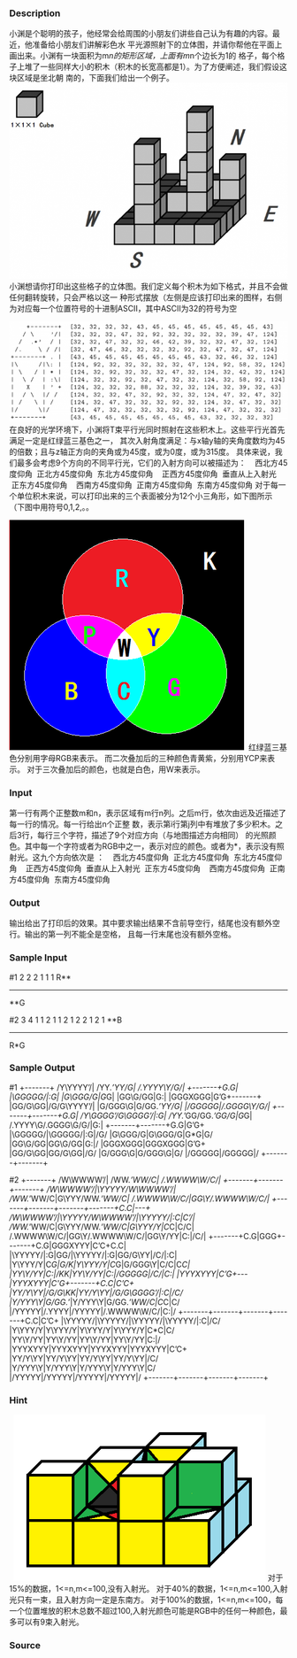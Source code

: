 
### Description
小渊是个聪明的孩子，他经常会给周围的小朋友们讲些自己认为有趣的内容。最近，他准备给小朋友们讲解彩色水
平光源照射下的立体图，并请你帮他在平面上画出来。小渊有一块面积为m*n的矩形区域，上面有m*n个边长为1的
格子，每个格子上堆了一些同样大小的积木（积木的长宽高都是1）。为了方便阐述，我们假设这块区域是坐北朝
南的，下面我们给出一个例子。
![](/JudgeOnline/upload/201505/1.png)
小渊想请你打印出这些格子的立体图。我们定义每个积木为如下格式，并且不会做任何翻转旋转，只会严格以这一
种形式摆放（左侧是应该打印出来的图样，右侧为对应每一个位置符号的十进制ASCII，其中ASCII为32的符号为空

![](/JudgeOnline/upload/201505/2.png)
在良好的光学环境下，小渊将T束平行光同时照射在这些积木上。这些平行光首先满足一定是红绿蓝三基色之一，
其次入射角度满足：与x轴y轴的夹角度数均为45的倍数；且与z轴正方向的夹角或为45度，或为0度，或为315度。
具体来说，我们最多会考虑9个方向的不同平行光，它们的入射方向可以被描述为：
   西北方45度仰角  正北方45度仰角  东北方45度仰角
   正西方45度仰角  垂直从上入射光  正东方45度仰角
   西南方45度仰角  正南方45度仰角  东南方45度仰角
对于每一个单位积木来说，可以打印出来的三个表面被分为12个小三角形，如下图所示（下图中用符号0,1,2,。。

![](/JudgeOnline/upload/201505/3.png)
 红绿蓝三基色分别用字母RGB来表示。
而二次叠加后的三种颜色青黄紫，分别用YCP来表示。
对于三次叠加后的颜色，也就是白色，用W来表示。

### Input
第一行有两个正整数m和n，表示区域有m行n列。之后m行，依次由远及近描述了每一行的情况。每一行给出n个正整
数，表示第i行第j列中有堆放了多少积木。之后3行，每行三个字符，描述了9个对应方向（与地图描述方向相同）
的光照颜色。其中每一个字符或者为RGB中之一，表示对应的颜色。或者为*，表示没有照射光。这九个方向依次是
：
   西北方45度仰角  正北方45度仰角  东北方45度仰角
   正西方45度仰角  垂直从上入射光  正东方45度仰角
   西南方45度仰角  正南方45度仰角  东南方45度仰角
### Output
输出给出了打印后的效果。其中要求输出结果不含前导空行，结尾也没有额外空行。输出的第一列不能全是空格，
且每一行末尾也没有额外空格。
### Sample Input
#1
2 2
2 1
1 1
R**
***
**G

#2
3 4
1 1 2 1
1 2 1 2
2 1 2 1
**B
***
R*G



### Sample Output
#1
        +-------+
       /Y\YYYY’/|
      /YY.*’YY/G|
     /.YYYY\Y/G/|
    +-------+G.G|
    |\GGGGG/|\:G|
    |G\GGG/G|G*G|
    |GG\G/GG|G:\|
    |GGGXGGG|G’G+-------+
    |GG/G\GG|/G/G\YYYY’/|
    |G/GGG\G|G/GG.*’YY/G|
    |/GGGGG\|/.GGGG\Y/G/|
    +-------+-------+G.G|
   /Y\GGGG’/G\GGGG’/|\:G|
  /YY.*’GG/GG.*’GG/G|G*G|
 /.YYYY\G/.GGGG\G/G/|G:\|
+-------+-------+G.G|G’G+
|\GGGGG/|\GGGGG/|\:G|/G/
|G\GGG/G|G\GGG/G|G*G|G/
|GG\G/GG|GG\G/GG|G:\|/
|GGGXGGG|GGGXGGG|G’G+
|GG/G\GG|GG/G\GG|/G/
|G/GGG\G|G/GGG\G|G/
|/GGGGG\|/GGGGG\|/
+-------+-------+

#2
                    +-------+
                   /W\WWWW’/|
                  /WW.*’WW/C|
                 /.WWWW\W/C/|
        +-------+-------+-------+
       /W\WWWW’/|\YYYYY/W\WWWW’/|
      /WW.*’WW/C|G\YYY/WW.*’WW/C|
     /.WWWW\W/C/|GG\Y/.WWWW\W/C/|
    +-------+-------+-------+-------+C.C|---+
   /W\WWWW’/|\YYYYY/W\WWWW’/|\YYYYY/|\:C|C’/|
  /WW.*’WW/C|G\YYY/WW.*’WW/C|G\YYY/Y|C*C|C/C|
 /.WWWW\W/C/|GG\Y/.WWWW\W/C/|GG\Y/YY|C:\|/C/|
+-------+C.G|GGG+-------+C.G|GGGXYYY|C’C+C.C|
|\YYYYY/|\:G|GG/|\YYYYY/|\:G|GG/G\YY|/C/|\:C|
|Y\YYY/Y|C*G|G/K|Y\YYY/Y|C*G|G/GGG\Y|C/C|C*C|
|YY\Y/YY|C:\|/KK|YY\Y/YY|C:\|/GGGGG\|/C/|C:\|
|YYYXYYY|C’G+---|YYYXYYY|C'G+-------+C.C|C’C+
|YY/Y\YY|/G/G\KK|YY/Y\YY|/G/G\GGGG’/|\:C|/C/
|Y/YYY\Y|G/GG.*’|Y/YYY\Y|G/GG.*’WW/C|C*C|C/
|/YYYYY\|/.YYYY\|/YYYYY\|/.WWWW\W/C/|C:\|/
+-------+-------+-------+-------+C.C|C’C+
|\YYYYY/|\YYYYY/|\YYYYY/|\YYYYY/|\:C|/C/
|Y\YYY/Y|Y\YYY/Y|Y\YYY/Y|Y\YYY/Y|C*C|C/
|YY\Y/YY|YY\Y/YY|YY\Y/YY|YY\Y/YY|C:\|/
|YYYXYYY|YYYXYYY|YYYXYYY|YYYXYYY|C’C+
|YY/Y\YY|YY/Y\YY|YY/Y\YY|YY/Y\YY|/C/
|Y/YYY\Y|Y/YYY\Y|Y/YYY\Y|Y/YYY\Y|C/
|/YYYYY\|/YYYYY\|/YYYYY\|/YYYYY\|/
+-------+-------+-------+-------+
### Hint
 
![](/JudgeOnline/upload/201505/5.png)
对于15%的数据，1<=n,m<=100,没有入射光。
对于40%的数据，1<=n,m<=100,入射光只有一束，且入射方向一定是东南方。
对于100%的数据，1<=n,m<=100，每一个位置堆放的积木总数不超过100,入射光颜色可能是RGB中的任何一种颜色，最多可以有9束入射光。

### Source
